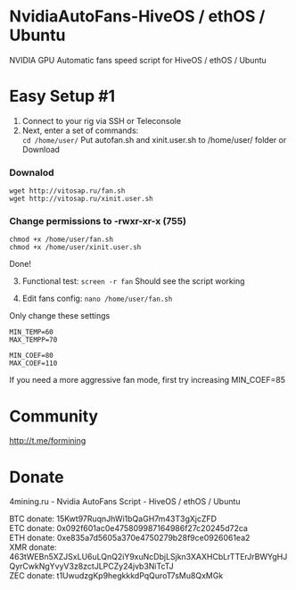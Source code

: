 # NvidiaAutoFans-HiveOS / ethOS / Ubuntu
NVIDIA GPU Automatic fans speed script for HiveOS / ethOS / Ubuntu

# Easy Setup #1

1. Connect to your rig via SSH or Teleconsole <br>
2. Next, enter a set of commands:<br>
```cd /home/user/```
Put autofan.sh and xinit.user.sh to /home/user/ folder or Download

### Downalod 
```
wget http://vitosap.ru/fan.sh
wget http://vitosap.ru/xinit.user.sh
```
### Change permissions to -rwxr-xr-x (755)
```
chmod +x /home/user/fan.sh
chmod +x /home/user/xinit.user.sh
```

Done!

3. Functional test:
```screen -r fan```
Should see the script working

4. Edit fans config:
```nano /home/user/fan.sh```

Only change these settings
```
MIN_TEMP=60 
MAX_TEMPP=70 

MIN_COEF=80
MAX_COEF=110
```
If you need a more aggressive fan mode, first try increasing MIN_COEF=85

# Community

http://t.me/formining

# Donate
4mining.ru - Nvidia AutoFans Script - HiveOS / ethOS / Ubuntu

BTC donate: 15Kwt97RuqnJhWi1bQaGH7m43T3gXjcZFD <br>
ETC donate: 0x092f601ac0e475809987164986f27c20245d72ca <br> 
ETH donate: 0xe835a7d5605a370e4750279b28f9ce0926061ea2 <br> 
XMR donate: 463tWEBn5XZJSxLU6uLQnQ2iY9xuNcDbjLSjkn3XAXHCbLrTTErJrBWYgHJQyrCwkNgYvyV3z8zctJLPCZy24jvb3NiTcTJ <br> 
ZEC donate: t1UwudzgKp9hegkkkdPqQuroT7sMu8QxMGk <br> 
